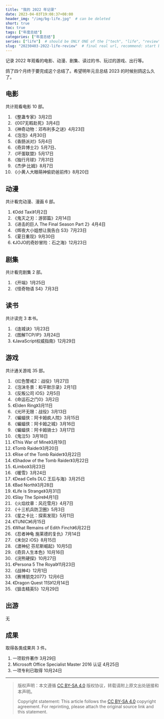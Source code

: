 ```yaml
---
title: "我的 2022 年记录"
date: 2023-04-03T19:08:37+08:00
header_img: "/img/bg-life.jpg"  # can be deleted
short: true
toc: true
tags: ["年度总结"]
categories: ["年度总结"]
series: ["life"]  # should be ONLY ONE of the ["tech", "life", "review"]
slug: "20230403-2022-life-review"  # final real url, recommend: start by date, follow lower case words with hyphen splitter. E.g., `20230316-text-title`
---
```


记录 2022 年观看的电影、动漫、剧集、读过的书、玩过的游戏、出行等。

鸽了四个月终于要完成这个总结了。希望明年元旦总结 2023 的时候别鸽这么久了。

## 电影

共计观看电影 10 部。

1. 《整蛊专家》3月2日
2. 《007无暇赴死》3月4日
3. 《神奇动物：邓布利多之谜》4月23日
4. 《泡泡》4月30日
5. 《香肠派对》5月4日
6. 《奇异博士2》5月7日、
7. 《坏蛋联盟》5月17日
8. 《独行月球》7月31日
9. 《杰伊·比姆》8月7日
10. 《小黄人大眼萌神偷奶爸前传》8月20日

## 动漫

共计看完动漫、漫画 6 部。

1. 《Odd Taxi》1月2日
2. 《鬼灭之刃：游郭篇》2月14日
3. 《进击的巨人 The Final Season Part 2》4月4日
4. 《辉夜大小姐想让我告白 S3》7月23日
5. 《夏日重现》9月30日
6. 《JOJO的奇妙冒险：石之海》12月23日

## 剧集

共计看完剧集 2 部。

1. 《开端》1月25日
2. 《怪奇物语 S4》7月3日

## 读书

共计读完 3 本书。

1. 《连城诀》1月23日
2. 《图解TCP/IP》3月24日
3. 《JavaScript权威指南》12月29日

## 游戏

共计通关游戏 35 部。

1. 《红色警戒2：战役》1月27日
2. 《泡沫冬景：和平默示录》2月1日
3. 《反叛公司 iOS》2月5日
4. 《命运石之门0》3月2日
5. 《Elden Ring》3月11日
6. 《光环无限：战役》3月13日
7. 《蝙蝠侠：阿卡姆疯人院》3月15日
8. 《蝙蝠侠：阿卡姆之城》3月16日
9. 《蝙蝠侠：阿卡姆骑士》3月17日
10. 《鬼泣5》3月18日
11. 《This War of Mine》3月19日
12. 《Tomb Raider》3月20日
13. 《Rise of the Tomb Raider》3月22日
14. 《Shadow of the Tomb Raider》3月22日
15. 《Limbo》3月23日
16. 《暖雪》3月24日
17. 《Dead Cells DLC 王后与海》3月25日
18. 《Bad North》3月28日
19. 《Life is Strange》3月31日
20. 《Slay The Spire》4月1日
21. 《火焰纹章：风花雪月》4月7日
22. 《十三机兵防卫圈》5月3日
23. 《星之卡比：探索发现》5月11日
24. 《TUNIC》6月15日
25. 《What Remains of Edith Finch》6月22日
26. 《忍者神龟 施莱德的复仇》7月14日
27. 《末剑2 iOS》8月15日
28. 《渡神纪 芬尼斯崛起》10月5日
29. 《奇异人生本色》10月16日
30. 《浣熊硬探》10月27日
31. 《Persona 5 The Royal》11月23日
32. 《战神4》12月1日
33. 《赛博朋克2077》12月6日
34. 《Dragon Quest 11S》12月14日
35. 《狙击精英5》12月29日

## 出游

无

## 成果

取得各类成果共 3 件。

1. 一项软件著作 3月29日
2. Microsoft Office Specialist Master 2016 认证 4月25日
3. 一项专利已取得 10月24日

---

> 版权声明：本文遵循 [CC BY-SA 4.0](https://creativecommons.org/licenses/by-sa/4.0/deed.zh) 版权协议，转载请附上原文出处链接和本声明。
>
> Copyright statement: This article follows the [CC BY-SA 4.0](https://creativecommons.org/licenses/by-sa/4.0/deed.en) copyright agreement. For reprinting, please attach the original source link and this statement.
